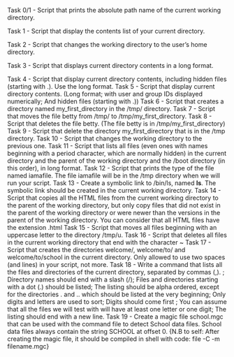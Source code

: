 Task 0/1 - Script that prints the absolute path name of the current working directory.

Task 1 - Script that display the contents list of your current directory.

Task 2 - Script that changes the working directory to the user’s home directory.

Task 3 - Script that displays current directory contents in a long format.

Task 4 - Script that display current directory contents, including hidden files (starting with .). Use the long format.
Task 5 - Script that display current directory contents. (Long format; with user and group IDs displayed numerically; And hidden files (starting with .))
Task 6 - Script that creates a directory named my_first_directory in the /tmp/ directory.
Task 7 - Script that moves the file betty from /tmp/ to /tmp/my_first_directory.
Task 8 - Script that deletes the file betty. (The file betty is in /tmp/my_first_directory)
Task 9 - Script that delete the directory my_first_directory that is in the /tmp directory.
Task 10 - Script that changes the working directory to the previous one.
Task 11 - Script that lists all files (even ones with names beginning with a period character, which are normally hidden) in the current directory and the parent of the working directory and the /boot directory (in this order), in long format.
Task 12 - Script that prints the type of the file named iamafile. The file iamafile will be in the /tmp directory when we will run your script.
Task 13 - Create a symbolic link to /bin/ls, named __ls__. The symbolic link should be created in the current working directory.
Task 14 - Script that copies all the HTML files from the current working directory to the parent of the working directory, but only copy files that did not exist in the parent of the working directory or were newer than the versions in the parent of the working directory. You can consider that all HTML files have the extension .html
Task 15 - Script that moves all files beginning with an uppercase letter to the directory /tmp/u. 
Task 16 - Script that deletes all files in the current working directory that end with the character ~
Task 17 - Script that creates the directories welcome/, welcome/to/ and welcome/to/school in the current directory. Only allowed to use two spaces (and lines) in your script, not more.
Task 18 - Write a command that lists all the files and directories of the current directory, separated by commas (,). ; Directory names should end with a slash (/); Files and directories starting with a dot (.) should be listed; The listing should be alpha ordered, except for the directories . and .. which should be listed at the very beginning; Only digits and letters are used to sort; Digits should come first ; You can assume that all the files we will test with will have at least one letter or one digit; The listing should end with a new line.
Task 19 - Create a magic file school.mgc that can be used with the command file to detect School data files. School data files always contain the string SCHOOL at offset 0. {N.B to self: After creating the magic file, it should be compiled in shell with code: file -C -m filename.mgc}
